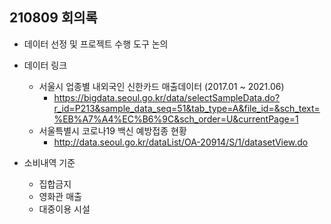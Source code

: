 ## 210809 회의록

- 데이터 선정 및 프로젝트 수행 도구 논의
- 데이터 링크
  - 서울시 업종별 내외국인 신한카드 매출데이터 (2017.01 ~ 2021.06)
    - https://bigdata.seoul.go.kr/data/selectSampleData.do?r_id=P213&sample_data_seq=51&tab_type=A&file_id=&sch_text=%EB%A7%A4%EC%B6%9C&sch_order=U&currentPage=1
  - 서울특별시 코로나19 백신 예방접종 현황
    - http://data.seoul.go.kr/dataList/OA-20914/S/1/datasetView.do

- 소비내역 기준
  - 집합금지
  - 영화관 매출
  - 대중이용 시설